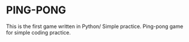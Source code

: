 # PING-PONG
This is the first game written in Python/ 
    Simple practice.
Ping-pong game for simple coding practice.
